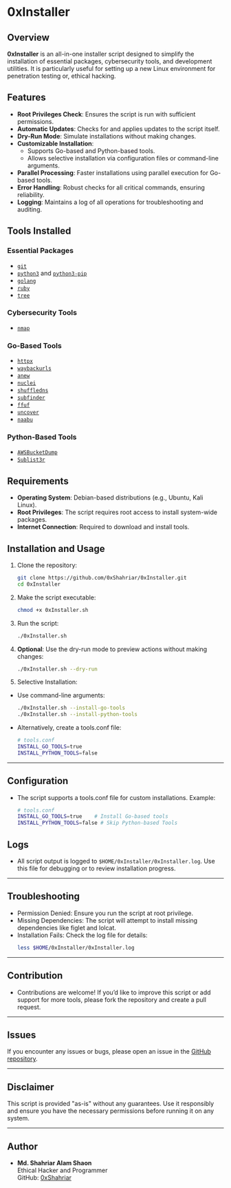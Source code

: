 # 0xInstaller

## Overview
**0xInstaller** is an all-in-one installer script designed to simplify the installation of essential packages, cybersecurity tools, and development utilities. It is particularly useful for setting up a new Linux environment for penetration testing or, ethical hacking.

## Features
- **Root Privileges Check**: Ensures the script is run with sufficient permissions.
- **Automatic Updates**: Checks for and applies updates to the script itself.
- **Dry-Run Mode**: Simulate installations without making changes.
- **Customizable Installation**:
  - Supports Go-based and Python-based tools.
  - Allows selective installation via configuration files or command-line arguments.
- **Parallel Processing**: Faster installations using parallel execution for Go-based tools.
- **Error Handling**: Robust checks for all critical commands, ensuring reliability.
- **Logging**: Maintains a log of all operations for troubleshooting and auditing.

## Tools Installed
### Essential Packages
- [`git`](https://git-scm.com/)
- [`python3`](https://www.python.org/) and [`python3-pip`](https://pip.pypa.io/)
- [`golang`](https://go.dev/)
- [`ruby`](https://www.ruby-lang.org/)
- [`tree`](http://mama.indstate.edu/users/ice/tree/)

### Cybersecurity Tools
- [`nmap`](https://nmap.org/)

### Go-Based Tools
- [`httpx`](https://github.com/projectdiscovery/httpx)
- [`waybackurls`](https://github.com/tomnomnom/waybackurls)
- [`anew`](https://github.com/tomnomnom/anew)
- [`nuclei`](https://github.com/projectdiscovery/nuclei)
- [`shuffledns`](https://github.com/projectdiscovery/shuffledns)
- [`subfinder`](https://github.com/projectdiscovery/subfinder)
- [`ffuf`](https://github.com/ffuf/ffuf)
- [`uncover`](https://github.com/projectdiscovery/uncover)
- [`naabu`](https://github.com/projectdiscovery/naabu)

### Python-Based Tools
- [`AWSBucketDump`](https://github.com/jordanpotti/AWSBucketDump)
- [`Sublist3r`](https://github.com/aboul3la/Sublist3r)

## Requirements
- **Operating System**: Debian-based distributions (e.g., Ubuntu, Kali Linux).
- **Root Privileges**: The script requires root access to install system-wide packages.
- **Internet Connection**: Required to download and install tools.

## Installation and Usage
1. Clone the repository:
   ```bash
   git clone https://github.com/0xShahriar/0xInstaller.git
   cd 0xInstaller
   ```
2. Make the script executable:
   ```bash
   chmod +x 0xInstaller.sh
   ```
3. Run the script:
   ```bash
   ./0xInstaller.sh
   ```
4. **Optional**: Use the dry-run mode to preview actions without making changes:
   ```bash
   ./0xInstaller.sh --dry-run
   ```
5. Selective Installation:
  - Use command-line arguments:
    ```bash
    ./0xInstaller.sh --install-go-tools
    ./0xInstaller.sh --install-python-tools
    ```
  - Alternatively, create a tools.conf file:
    ```bash
    # tools.conf
    INSTALL_GO_TOOLS=true
    INSTALL_PYTHON_TOOLS=false
    ```
  

---

## Configuration

- The script supports a tools.conf file for custom installations. Example:
  ```bash
  # tools.conf
  INSTALL_GO_TOOLS=true    # Install Go-based tools
  INSTALL_PYTHON_TOOLS=false # Skip Python-based Tools
  ```

## Logs

- All script output is logged to ```$HOME/0xInstaller/0xInstaller.log```. Use this file for debugging or to review installation progress.

---

## Troubleshooting

- Permission Denied: Ensure you run the script at root privilege.
- Missing Dependencies: The script will attempt to install missing dependencies like figlet and lolcat.
- Installation Fails: Check the log file for details:
  ```bash
  less $HOME/0xInstaller/0xInstaller.log
  ```

---

## Contribution

- Contributions are welcome! If you’d like to improve this script or add support for more tools, please fork the repository and create a pull request.

---

## Issues

If you encounter any issues or bugs, please open an issue in the [GitHub repository](https://github.com/0xShahriar/0xInstaller/issues).

---

## Disclaimer

This script is provided "as-is" without any guarantees. Use it responsibly and ensure you have the necessary permissions before running it on any system.


---

## Author

- **Md. Shahriar Alam Shaon**  
  Ethical Hacker and Programmer  
  GitHub: [0xShahriar](https://github.com/0xShahriar)
